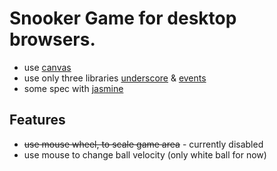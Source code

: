 # Snooker Game for desktop browsers.

* use [canvas][1]
* use only three libraries [underscore][2] & [events][4]
* some spec with [jasmine][3]

[1]: http://www.w3.org/TR/2011/WD-html5-20110525/the-canvas-element.html
[2]: http://underscorejs.org/
[3]: http://pivotal.github.io/jasmine/
[4]: http://www.events-js.com/

## Features

* ~~use mouse wheel, to scale game area~~ - currently disabled
* use mouse to change ball velocity (only white ball for now)